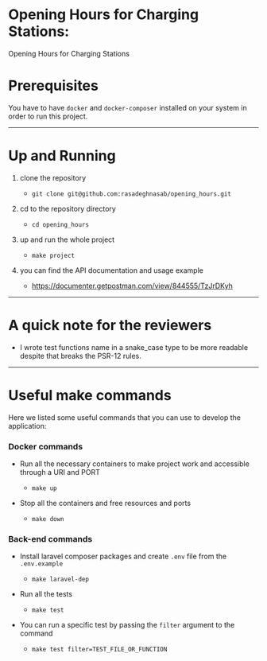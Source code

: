 # Opening Hours for Charging Stations:

Opening Hours for Charging Stations

# Prerequisites

You have to have `docker` and `docker-composer` installed on your system in order to run this project.

---
# Up and Running
1. clone the repository
    - `git clone git@github.com:rasadeghnasab/opening_hours.git`

2. cd to the repository directory
    - `cd opening_hours`
    
3. up and run the whole project
    - `make project`

4. you can find the API documentation and usage example
    - https://documenter.getpostman.com/view/844555/TzJrDKyh

---
# A quick note for the reviewers

- I wrote test functions name in a snake_case type to be more readable despite that breaks the PSR-12 rules.

---
# Useful make commands

Here we listed some useful commands that you can use to develop the application:

### Docker commands
- Run all the necessary containers to make project work and accessible through a URI and PORT
    - `make up`
    
- Stop all the containers and free resources and ports
    - `make down`

### Back-end commands

- Install laravel composer packages and create `.env` file from the `.env.example`
    - `make laravel-dep`

- Run all the tests
    - `make test`
    
- You can run a specific test by passing the `filter` argument to the command
    - `make test filter=TEST_FILE_OR_FUNCTION`
